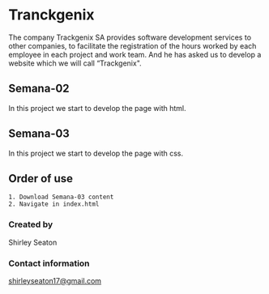 # Tranckgenix
The company Trackgenix SA provides software development services to other companies, to facilitate the registration of the hours worked by each employee in each project and work team.
And he has asked us to develop a website which we will call “Trackgenix".
## Semana-02
In this project we start to develop the page with html.
## Semana-03
In this project we start to develop the page with css.

## Order of use
```
1. Download Semana-03 content
2. Navigate in index.html
```
### Created by 
Shirley Seaton
### Contact information
shirleyseaton17@gmail.com
